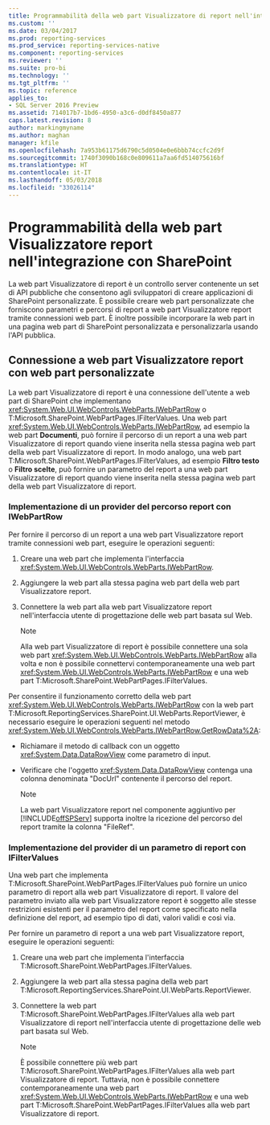 ```yaml
---
title: Programmabilità della web part Visualizzatore di report nell'integrazione con SharePoint | Microsoft Docs
ms.custom: ''
ms.date: 03/04/2017
ms.prod: reporting-services
ms.prod_service: reporting-services-native
ms.component: reporting-services
ms.reviewer: ''
ms.suite: pro-bi
ms.technology: ''
ms.tgt_pltfrm: ''
ms.topic: reference
applies_to:
- SQL Server 2016 Preview
ms.assetid: 714017b7-1bd6-4950-a3c6-d0df8450a877
caps.latest.revision: 8
author: markingmyname
ms.author: maghan
manager: kfile
ms.openlocfilehash: 7a953b61175d6790c5d0504e0e6bbb74ccfc2d9f
ms.sourcegitcommit: 1740f3090b168c0e809611a7aa6fd514075616bf
ms.translationtype: HT
ms.contentlocale: it-IT
ms.lasthandoff: 05/03/2018
ms.locfileid: "33026114"
---
```

# <a name="report-viewer-web-part-programmability-in-sharepoint-integration"></a>Programmabilità della web part Visualizzatore report nell'integrazione con SharePoint
  La web part Visualizzatore di report è un controllo server contenente un set di API pubbliche che consentono agli sviluppatori di creare applicazioni di SharePoint personalizzate. È possibile creare web part personalizzate che forniscono parametri e percorsi di report a web part Visualizzatore report tramite connessioni web part. È inoltre possibile incorporare la web part in una pagina web part di SharePoint personalizzata e personalizzarla usando l'API pubblica.  
  
## <a name="connecting-to-report-viewer-web-part-with-custom-web-parts"></a>Connessione a web part Visualizzatore report con web part personalizzate  
 La web part Visualizzatore di report è una connessione dell'utente a web part di SharePoint che implementano <xref:System.Web.UI.WebControls.WebParts.IWebPartRow> o T:Microsoft.SharePoint.WebPartPages.IFilterValues. Una web part <xref:System.Web.UI.WebControls.WebParts.IWebPartRow>, ad esempio la web part **Documenti**, può fornire il percorso di un report a una web part Visualizzatore di report quando viene inserita nella stessa pagina web part della web part Visualizzatore di report. In modo analogo, una web part T:Microsoft.SharePoint.WebPartPages.IFilterValues, ad esempio **Filtro testo** o **Filtro scelte**, può fornire un parametro del report a una web part Visualizzatore di report quando viene inserita nella stessa pagina web part della web part Visualizzatore di report.  
  
### <a name="implementing-a-report-path-provider-with-iwebpartrow"></a>Implementazione di un provider del percorso report con IWebPartRow  
 Per fornire il percorso di un report a una web part Visualizzatore report tramite connessioni web part, eseguire le operazioni seguenti:  
  
1.  Creare una web part che implementa l'interfaccia <xref:System.Web.UI.WebControls.WebParts.IWebPartRow>.  
  
2.  Aggiungere la web part alla stessa pagina web part della web part Visualizzatore report.  
  
3.  Connettere la web part alla web part Visualizzatore report nell'interfaccia utente di progettazione delle web part basata sul Web.  
  
    > [!NOTE]  
    >  Alla web part Visualizzatore di report è possibile connettere una sola web part <xref:System.Web.UI.WebControls.WebParts.IWebPartRow> alla volta e non è possibile connettervi contemporaneamente una web part <xref:System.Web.UI.WebControls.WebParts.IWebPartRow> e una web part T:Microsoft.SharePoint.WebPartPages.IFilterValues.  
  
 Per consentire il funzionamento corretto della web part <xref:System.Web.UI.WebControls.WebParts.IWebPartRow> con la web part T:Microsoft.ReportingServices.SharePoint.UI.WebParts.ReportViewer, è necessario eseguire le operazioni seguenti nel metodo <xref:System.Web.UI.WebControls.WebParts.IWebPartRow.GetRowData%2A>:  
  
-   Richiamare il metodo di callback con un oggetto <xref:System.Data.DataRowView> come parametro di input.  
  
-   Verificare che l'oggetto <xref:System.Data.DataRowView> contenga una colonna denominata "DocUrl" contenente il percorso del report.  
  
    > [!NOTE]  
    >  La web part Visualizzatore report nel componente aggiuntivo per [!INCLUDE[offSPServ](../includes/offspserv-md.md)] supporta inoltre la ricezione del percorso del report tramite la colonna "FileRef".  
  
### <a name="implementing-a-report-parameter-provider-with-ifiltervalues"></a>Implementazione del provider di un parametro di report con IFilterValues  
 Una web part che implementa T:Microsoft.SharePoint.WebPartPages.IFilterValues può fornire un unico parametro di report alla web part Visualizzatore di report. Il valore del parametro inviato alla web part Visualizzatore report è soggetto alle stesse restrizioni esistenti per il parametro del report come specificato nella definizione del report, ad esempio tipo di dati, valori validi e così via.  
  
 Per fornire un parametro di report a una web part Visualizzatore report, eseguire le operazioni seguenti:  
  
1.  Creare una web part che implementa l'interfaccia T:Microsoft.SharePoint.WebPartPages.IFilterValues.  
  
2.  Aggiungere la web part alla stessa pagina della web part T:Microsoft.ReportingServices.SharePoint.UI.WebParts.ReportViewer.  
  
3.  Connettere la web part T:Microsoft.SharePoint.WebPartPages.IFilterValues alla web part Visualizzatore di report nell'interfaccia utente di progettazione delle web part basata sul Web.  
  
    > [!NOTE]  
    >  È possibile connettere più web part T:Microsoft.SharePoint.WebPartPages.IFilterValues alla web part Visualizzatore di report. Tuttavia, non è possibile connettere contemporaneamente una web part <xref:System.Web.UI.WebControls.WebParts.IWebPartRow> e una web part T:Microsoft.SharePoint.WebPartPages.IFilterValues alla web part Visualizzatore di report.  
  
  
